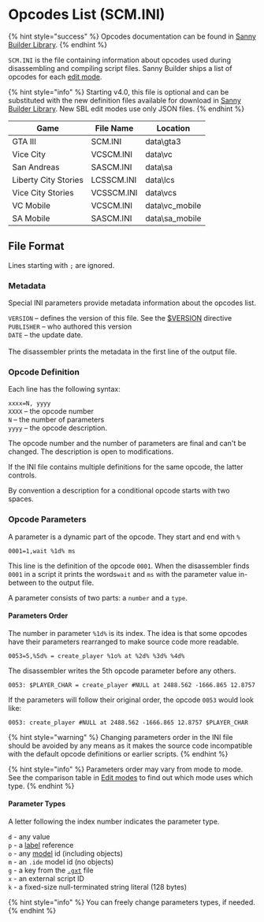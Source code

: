 # Opcodes List (SCM.INI)

{% hint style="success" %}
Opcodes documentation can be found in [Sanny Builder Library](https://library.sannybuilder.com/).
{% endhint %}

`SCM.INI` is the file containing information about opcodes used during disassembling and compiling script files. Sanny Builder ships a list of opcodes for each [edit mode](./#opcodes).

{% hint style="info" %}
Starting v4.0, this file is optional and can be substituted with the new definition files available for download in [Sanny Builder Library](https://library.sannybuilder.com/). New SBL edit modes use only JSON files.
{% endhint %}

| Game                 | File Name  | Location        |
| -------------------- | ---------- | --------------- |
| GTA III              | SCM.INI    | data\gta3       |
| Vice City            | VCSCM.INI  | data\vc         |
| San Andreas          | SASCM.INI  | data\sa         |
| Liberty City Stories | LCSSCM.INI | data\lcs        |
| Vice City Stories    | VCSSCM.INI | data\vcs        |
| VC Mobile            | VCSCM.INI  | data\vc\_mobile |
| SA Mobile            | SASCM.INI  | data\sa\_mobile |

## File Format

Lines starting with `;` are ignored.

### Metadata

Special INI parameters provide metadata information about the opcodes list.

`VERSION` – defines the version of this file. See the [$VERSION](../coding/directives.md#usdversion) directive\
`PUBLISHER` – who authored this version \
`DATE` – the update date. \
\
The disassembler prints the metadata in the first line of the output file.

### Opcode Definition

Each line has the following syntax:

`xxxx=N, yyyy` \
`XXXX` – the opcode number\
`N` – the number of parameters\
`yyyy` – the opcode description.

The opcode number and the number of parameters are final and can't be changed. The description is open to modifications.

If the INI file contains multiple definitions for the same opcode, the latter controls.

By convention a description for a conditional opcode starts with two spaces.

### Opcode Parameters

A parameter is a dynamic part of the opcode. They start and end with `%`&#x20;

```
0001=1,wait %1d% ms
```

This line is the definition of the opcode `0001`. When the disassembler finds `0001` in a script it prints the words`wait` and `ms` with the parameter value in-between to the output file.

A parameter consists of two parts: a `number` and a `type`.

#### Parameters Order

The number in parameter `%1d%` is its index. The idea is that some opcodes have their parameters rearranged to make source code more readable.

```
0053=5,%5d% = create_player %1o% at %2d% %3d% %4d%
```

The disassembler writes the 5th opcode parameter before any others.&#x20;

```
0053: $PLAYER_CHAR = сreate_player #NULL at 2488.562 -1666.865 12.8757 
```

If the parameters will follow their original order, the opcode `0053` would look like:

```
0053: сreate_player #NULL at 2488.562 -1666.865 12.8757 $PLAYER_CHAR
```

{% hint style="warning" %}
Changing parameters order in the INI file should be avoided by any means as it makes the source code incompatible with the default opcode definitions or earlier scripts.
{% endhint %}

{% hint style="info" %}
Parameters order may vary from mode to mode. See the comparison table in [Edit modes](./#available-modes) to find out which mode uses which type.
{% endhint %}

#### Parameter Types

A letter following the index number indicates the parameter type.

`d` - any value\
`p` - a [label](../coding/data-types.md#labels) reference\
`o` - any [model](../coding/data-types.md#model-names) id (including objects)\
`m` - an `.ide` model id (no objects)\
`g` - a key from the [`.gxt`](./#text) file\
`x` - an external script ID\
`k` - a fixed-size null-terminated string literal (128 bytes)

{% hint style="info" %}
You can freely change parameters types, if needed.
{% endhint %}
